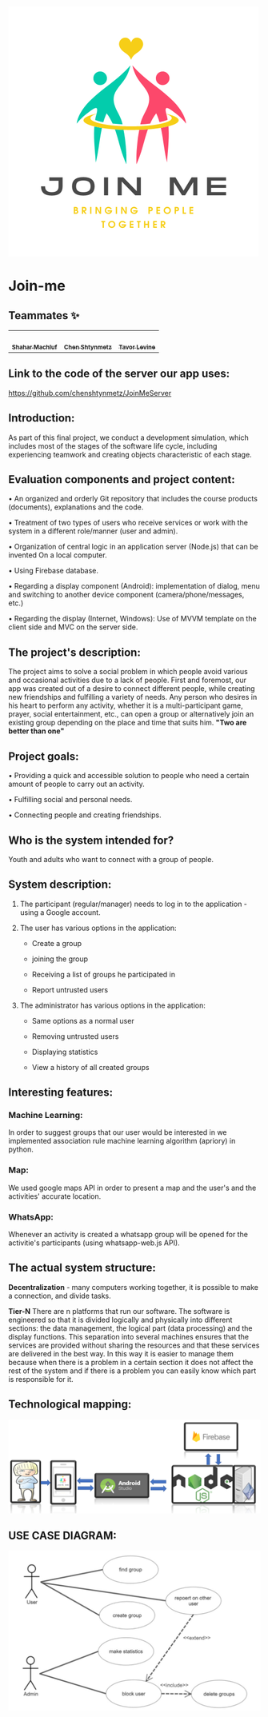 ![alt text](https://github.com/ShaharMachluf/Join-me-2/blob/master/logo/Join%20me.png) 

# Join-me

## Teammates ✨

<!-- ALL-CONTRIBUTORS-LIST:START - Do not remove or modify this section -->
<!-- prettier-ignore-start -->
<!-- markdownlint-disable -->
<table>
  <tr>
    <td align="center"><a href="https://github.com/ShaharMachluf"><br /><sub><b>Shahar Machluf</b></sub></a><br /> </td>
    <td align="center"><a href="https://github.com/chenshtynmetz"><br /><sub><b>Chen Shtynmetz</b></sub></a><br /> </td>
    <td align="center"><a href="https://github.com/tavorlevine"><br /><sub><b>Tavor Levine</b></sub></a><br /> </td>
  </tr>
</table>

## Link to the code of the server our app uses:
https://github.com/chenshtynmetz/JoinMeServer

## Introduction:
As part of this final project, we conduct a development simulation, which includes most of the stages of the software life cycle, including experiencing teamwork and creating objects characteristic of each stage.


## Evaluation components and project content:
• An organized and orderly Git repository that includes the course products (documents), explanations and the code.

• Treatment of two types of users who receive services or work with the system in a different role/manner (user and admin).

• Organization of central logic in an application server (Node.js) that can be invented On a local computer.

• Using Firebase database.

• Regarding a display component (Android): implementation of dialog, menu and switching to another device component (camera/phone/messages, etc.)

• Regarding the display (Internet, Windows): Use of MVVM template on the client side and MVC on the server side.


## The project's description:

The project aims to solve a social problem in which people avoid various and occasional activities due to a lack of people. First and foremost, our app was created out of a desire to connect different people, while creating new friendships and fulfilling a variety of needs. Any person who desires in his heart to perform any activity, whether it is a multi-participant game, prayer, social entertainment, etc., can open a group or alternatively join an existing group depending on the place and time that suits him.
 **"Two are better than one"** 

## Project goals:

• Providing a quick and accessible solution to people who need a certain amount of people to carry out an activity.

• Fulfilling social and personal needs.

• Connecting people and creating friendships.

## Who is the system intended for?
Youth and adults who want to connect with a group of people.

## System description:
1. The participant (regular/manager) needs to log in to the application - using a Google account.
2. The user has various options in the application:

     - Create a group

     - joining the group

     - Receiving a list of groups he participated in

     - Report untrusted users

3. The administrator has various options in the application:
     - Same options as a normal user
     
     - Removing untrusted users
     
     - Displaying statistics
     
     - View a history of all created groups
  
## Interesting features:
### Machine Learning:
In order to suggest groups that our user would be interested in we implemented association rule machine learning algorithm (apriory) in python.

### Map:
We used google maps API in order to present a map and the user's and the activities' accurate location.

### WhatsApp:
Whenever an activity is created a whatsapp group will be opened for the activitie's participants (using whatsapp-web.js API).


## The actual system structure:

**Decentralization** - many computers working together, it is possible to make a connection, and divide tasks.

**Tier-N** There are n platforms that run our software.
The software is engineered so that it is divided logically and physically into different sections: the data management, the logical part (data processing) and the display functions.
This separation into several machines ensures that the services are provided without sharing the resources and that these services are delivered in the best way.
In this way it is easier to manage them because when there is a problem in a certain section it does not affect the rest of the system and if there is a problem you can easily know which part is responsible for it.

## Technological mapping:

![alt text](https://github.com/ShaharMachluf/Join-me-2/blob/master/logo/Technological_mapping.png) 

## USE CASE DIAGRAM:

![alt text](https://github.com/ShaharMachluf/Join-me-2/blob/master/logo/diagram.png) 

